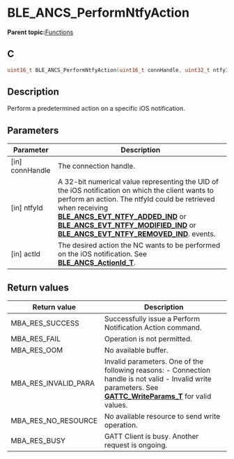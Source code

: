 # BLE\_ANCS\_PerformNtfyAction

**Parent topic:**[Functions](GUID-8C9E1D47-B753-4EBC-A021-73E42F908146.md)

## C

```c
uint16_t BLE_ANCS_PerformNtfyAction(uint16_t connHandle, uint32_t ntfyId, BLE_ANCS_ActionId_T actId);
```

## Description

Perform a predetermined action on a specific iOS notification.

## Parameters

|Parameter|Description|
|---------|-----------|
|\[in\] connHandle|The connection handle.|
|\[in\] ntfyId|A 32-bit numerical value representing the UID of the iOS notification on which the client wants to perform an action. The ntfyId could be retrieved when receiving **[BLE\_ANCS\_EVT\_NTFY\_ADDED\_IND](GUID-4BB8FD63-76FD-4D39-8EEF-FBC86B43A2DC.md)** or **[BLE\_ANCS\_EVT\_NTFY\_MODIFIED\_IND](GUID-4BB8FD63-76FD-4D39-8EEF-FBC86B43A2DC.md)** or **[BLE\_ANCS\_EVT\_NTFY\_REMOVED\_IND](GUID-4BB8FD63-76FD-4D39-8EEF-FBC86B43A2DC.md)**. events.|
|\[in\] actId|The desired action the NC wants to be performed on the iOS notification. See **[BLE\_ANCS\_ActionId\_T](GUID-F05E3FE5-5CC2-4C03-AF92-28FEA6D7A61A.md)**.|

## Return values

|Return value|Description|
|------------|-----------|
|MBA\_RES\_SUCCESS|Successfully issue a Perform Notification Action command.|
|MBA\_RES\_FAIL|Operation is not permitted.|
|MBA\_RES\_OOM|No available buffer.|
|MBA\_RES\_INVALID\_PARA|Invalid parameters. One of the following reasons: - Connection handle is not valid - Invalid write parameters. See **[GATTC\_WriteParams\_T](GUID-918D6B61-4825-4685-8E1E-C1A416C8E7AE.md)** for valid values.|
|MBA\_RES\_NO\_RESOURCE|No available resource to send write operation.|
|MBA\_RES\_BUSY|GATT Client is busy. Another request is ongoing.|

